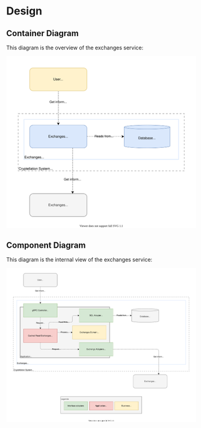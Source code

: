 # Design

## Container Diagram

This diagram is the overview of the exchanges service:

![Container Diagram](container-diagram.svg)

## Component Diagram

This diagram is the internal view of the exchanges service:

![Component Diagram](component-diagram.svg)
